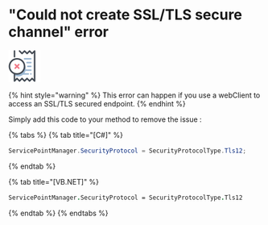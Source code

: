 # "Could not create SSL/TLS secure channel" error

![](../../.gitbook/assets/icons8-recu-refuse-64.png)

{% hint style="warning" %}
This error can happen if you use a webClient to access an SSL/TLS secured endpoint.
{% endhint %}

Simply add this code to your method to remove the issue :

{% tabs %}
{% tab title="\[C\#\]" %}
```csharp
ServicePointManager.SecurityProtocol = SecurityProtocolType.Tls12;
```
{% endtab %}

{% tab title="\[VB.NET\]" %}
```fsharp
ServicePointManager.SecurityProtocol = SecurityProtocolType.Tls12
```
{% endtab %}
{% endtabs %}


